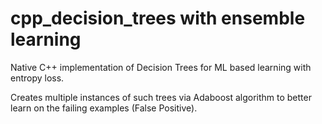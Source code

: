 # cpp_decision_trees with ensemble learning
Native C++ implementation of Decision Trees for ML based learning with entropy loss.

Creates multiple instances of such trees via Adaboost algorithm to better learn on the failing examples (False Positive).
